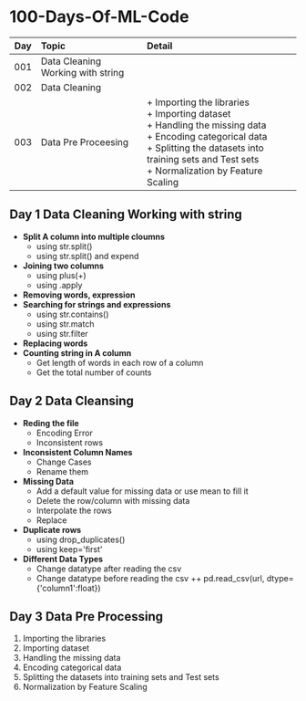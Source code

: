 # 100-Days-Of-ML-Code

| Day | Topic                                 | Detail |
|-----|:--------------------------------------|:-------|
| 001 | Data Cleaning Working with string     ||
| 002 | Data Cleaning ||
| 003 | Data Pre Proceesing |+ Importing the libraries<br/>+ Importing dataset<br/>+ Handling the missing data<br/>+ Encoding categorical data<br/>+ Splitting the datasets into training sets and Test sets<br/>+ Normalization by Feature Scaling |

## Day 1 Data Cleaning Working with string
   + **Split A column into multiple cloumns**
      + using str.split()
      + using str.split() and expend
   + **Joining two columns**
      + using plus(+)
      + using .apply
   + **Removing words, expression**
   + **Searching for strings and expressions**
      + using str.contains()
      + using str.match
      + using str.filter
   + **Replacing words**
   + **Counting string in A column**
      + Get length of words in each row of a column
      + Get the total number of counts
## Day 2 Data Cleansing
   + **Reding the file**
      + Encoding Error
      + Inconsistent rows
   + **Inconsistent Column Names**
      + Change Cases
      + Rename them
   + **Missing Data**
      + Add a default value for missing data or use mean to fill it
      + Delete the row/column with missing data
      + Interpolate the rows
      + Replace
   + **Duplicate rows**
      + using drop_duplicates()
      + using keep='first'
   + **Different Data Types**
      + Change datatype after reading the csv
      + Change datatype before reading the csv ++ pd.read_csv(url, dtype={'column1':float})
## Day 3 Data Pre Processing
   1. Importing the libraries
   2. Importing dataset
   3. Handling the missing data
   4. Encoding categorical data
   5. Splitting the datasets into training sets and Test sets
   6. Normalization by Feature Scaling
